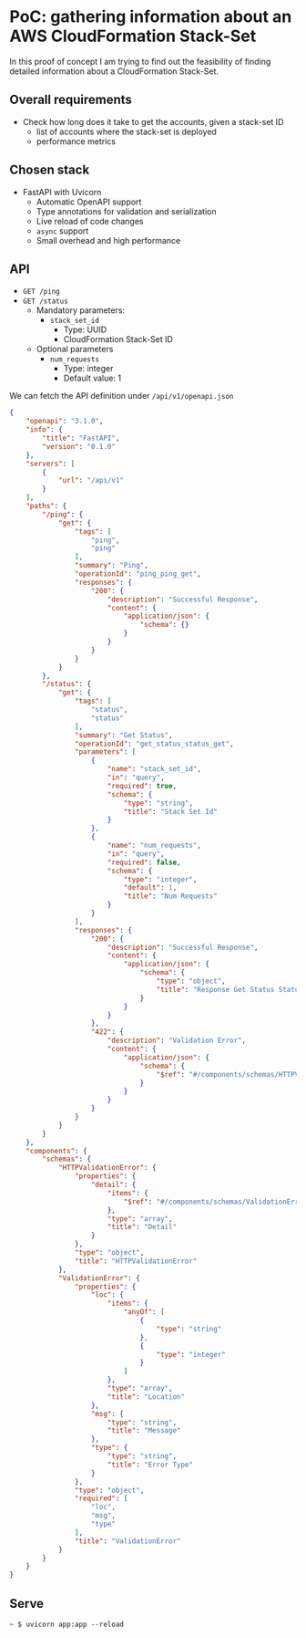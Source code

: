 # PoC: gathering information about an AWS CloudFormation Stack-Set

In this proof of concept I am trying to find out the feasibility of finding detailed information about a CloudFormation Stack-Set.

## Overall requirements

* Check how long does it take to get the accounts, given a stack-set ID
    * list of accounts where the stack-set is deployed
    * performance metrics

## Chosen stack

* FastAPI with Uvicorn
    * Automatic OpenAPI support
    * Type annotations for validation and serialization
    * Live reload of code changes
    * `async` support
    * Small overhead and high performance

## API

* `GET /ping`
* `GET /status`
    * Mandatory parameters:
        * `stack_set_id`
            * Type: UUID
            * CloudFormation Stack-Set ID
    * Optional parameters
        * `num_requests`
            * Type: integer
            * Default value: 1

We can fetch the API definition under `/api/v1/openapi.json`

```json
{
    "openapi": "3.1.0",
    "info": {
        "title": "FastAPI",
        "version": "0.1.0"
    },
    "servers": [
        {
            "url": "/api/v1"
        }
    ],
    "paths": {
        "/ping": {
            "get": {
                "tags": [
                    "ping",
                    "ping"
                ],
                "summary": "Ping",
                "operationId": "ping_ping_get",
                "responses": {
                    "200": {
                        "description": "Successful Response",
                        "content": {
                            "application/json": {
                                "schema": {}
                            }
                        }
                    }
                }
            }
        },
        "/status": {
            "get": {
                "tags": [
                    "status",
                    "status"
                ],
                "summary": "Get Status",
                "operationId": "get_status_status_get",
                "parameters": [
                    {
                        "name": "stack_set_id",
                        "in": "query",
                        "required": true,
                        "schema": {
                            "type": "string",
                            "title": "Stack Set Id"
                        }
                    },
                    {
                        "name": "num_requests",
                        "in": "query",
                        "required": false,
                        "schema": {
                            "type": "integer",
                            "default": 1,
                            "title": "Num Requests"
                        }
                    }
                ],
                "responses": {
                    "200": {
                        "description": "Successful Response",
                        "content": {
                            "application/json": {
                                "schema": {
                                    "type": "object",
                                    "title": "Response Get Status Status Get"
                                }
                            }
                        }
                    },
                    "422": {
                        "description": "Validation Error",
                        "content": {
                            "application/json": {
                                "schema": {
                                    "$ref": "#/components/schemas/HTTPValidationError"
                                }
                            }
                        }
                    }
                }
            }
        }
    },
    "components": {
        "schemas": {
            "HTTPValidationError": {
                "properties": {
                    "detail": {
                        "items": {
                            "$ref": "#/components/schemas/ValidationError"
                        },
                        "type": "array",
                        "title": "Detail"
                    }
                },
                "type": "object",
                "title": "HTTPValidationError"
            },
            "ValidationError": {
                "properties": {
                    "loc": {
                        "items": {
                            "anyOf": [
                                {
                                    "type": "string"
                                },
                                {
                                    "type": "integer"
                                }
                            ]
                        },
                        "type": "array",
                        "title": "Location"
                    },
                    "msg": {
                        "type": "string",
                        "title": "Message"
                    },
                    "type": {
                        "type": "string",
                        "title": "Error Type"
                    }
                },
                "type": "object",
                "required": [
                    "loc",
                    "msg",
                    "type"
                ],
                "title": "ValidationError"
            }
        }
    }
}
```

## Serve

```shell
~ $ uvicorn app:app --reload
```
